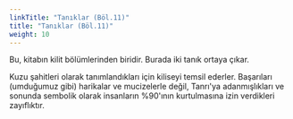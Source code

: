 ```yaml
---
linkTitle: "Tanıklar (Böl.11)"
title: "Tanıklar (Böl.11)"
weight: 10
---
```


Bu, kitabın kilit bölümlerinden biridir. Burada iki tanık ortaya çıkar.

Kuzu şahitleri olarak tanımlandıkları için kiliseyi temsil ederler. Başarıları (umduğumuz gibi) harikalar ve mucizelerle değil, Tanrı'ya adanmışlıkları ve sonunda sembolik olarak insanların %90'ının kurtulmasına izin verdikleri zayıflıktır.